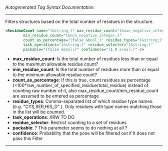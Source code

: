 _Autogenerated Tag Syntax Documentation:_

---
Filters structures based on the total number of residues in the structure.

```xml
<ResidueCount name="(&string;)" max_residue_count="(&non_negative_integer;)"
        min_residue_count="(&non_negative_integer;)"
        count_as_percentage="(false &bool;)" residue_types="(&string;)"
        task_operations="(&string;)" residue_selector="(&string;)"
        packable="(false &bool;)" confidence="(1.0 &real;)" />
```

-   **max_residue_count**: Is the total number of residues less than or equal to the maximum allowable residue count?
-   **min_residue_count**: Is the total number of residues more than or equal to the minimum allowable residue count?
-   **count_as_percentage**: If this is true, count residues as percentage (=100*raw_number_of_specified_residue/total_residue) instead of counting raw number of it, also max_residue_count/min_residue_count are assumed to be entered as percentage
-   **residue_types**: Comma-separated list of which residue type names. (e.g. "CYS,SER,HIS_D" ). Only residues with type names matching those in the list will be counted.
-   **task_operations**: XRW TO DO
-   **residue_selector**: Restrict counting to a set of residues
-   **packable**: ? This parameter seems to do nothing at all ?
-   **confidence**: Probability that the pose will be filtered out if it does not pass this Filter

---
